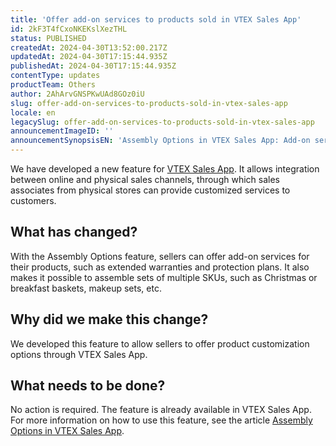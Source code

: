 ```yaml
---
title: 'Offer add-on services to products sold in VTEX Sales App'
id: 2kF3T4fCxoNKEKslXezTHL
status: PUBLISHED
createdAt: 2024-04-30T13:52:00.217Z
updatedAt: 2024-04-30T17:15:44.935Z
publishedAt: 2024-04-30T17:15:44.935Z
contentType: updates
productTeam: Others
author: 2AhArvGNSPKwUAd8GOz0iU
slug: offer-add-on-services-to-products-sold-in-vtex-sales-app
locale: en
legacySlug: offer-add-on-services-to-products-sold-in-vtex-sales-app
announcementImageID: ''
announcementSynopsisEN: 'Assembly Options in VTEX Sales App: Add-on services and item assembly with different SKUs.'
---
```


We have developed a new feature for [VTEX Sales App](https://apps.vtex.com/vtex-assisted-sales-admin/p). It allows integration between online and physical sales channels, through which sales associates from physical stores can provide customized services to customers.

## What has changed?
With the Assembly Options feature, sellers can offer add-on services for their products, such as extended warranties and protection plans. It also makes it possible to assemble sets of multiple SKUs, such as Christmas or breakfast baskets, makeup sets, etc.

## Why did we make this change?
We developed this feature to allow sellers to offer product customization options through VTEX Sales App.

## What needs to be done?
No action is required. The feature is already available in VTEX Sales App.
For more information on how to use this feature, see the article [Assembly Options in VTEX Sales App](https://help.vtex.com/en/tutorial/assembly-options-no-vtex-sales-app--4fTfqOMcXyhAhWXkl935lr).
